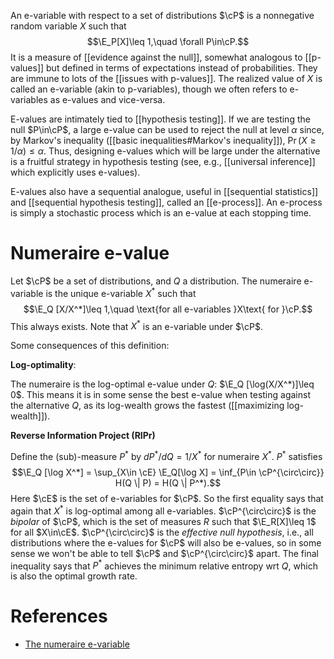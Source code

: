 An e-variable with respect to a set of distributions $\cP$ is a nonnegative random variable $X$ such that $$\E_P[X]\leq 1,\quad \forall P\in\cP.$$ It is a measure of [[evidence against the null]], somewhat analogous to [[p-values]] but defined in terms of expectations instead of probabilities. They are immune to lots of the [[issues with p-values]]. The realized value of $X$ is called an e-variable (akin to p-variables), though we often refers to e-variables as e-values and vice-versa. 

E-values are intimately tied to [[hypothesis testing]]. If we are testing the null $P\in\cP$, a large e-value can be used to reject the null at level $\alpha$ since, by Markov's inequality ([[basic inequalities#Markov's inequality]]), $\Pr(X\geq 1/\alpha)\leq \alpha$. Thus, designing e-values which will be large under the alternative is a fruitful strategy in hypothesis testing (see, e.g., [[universal inference]] which explicitly uses e-values). 

E-values also have a sequential analogue, useful in [[sequential statistics]] and [[sequential hypothesis testing]],  called an [[e-process]]. An e-process is simply a stochastic process which is an e-value at each stopping time. 

# Numeraire e-value 

Let $\cP$ be a set of distributions, and $Q$ a distribution. The numeraire e-variable is the unique e-variable $X^*$ such that $$\E_Q [X/X^*]\leq 1,\quad \text{for all e-variables }X\text{ for }\cP.$$ This always exists. Note that $X^*$ is an e-variable under $\cP$. 

Some consequences of this definition: 

**Log-optimality**: 

The numeraire is the log-optimal e-value under $Q$: $\E_Q [\log(X/X^*)]\leq 0$. This means it is in some sense the best e-value when testing against the alternative $Q$, as its log-wealth grows the fastest ([[maximizing log-wealth]]).

**Reverse Information Project (RIPr)**

Define the (sub)-measure $P^*$ by $d P^* / dQ = 1/X^*$ for numeraire $X^*$. $P^*$ satisfies $$\E_Q [\log X^*] = \sup_{X\in \cE} \E_Q[\log X] = \inf_{P\in \cP^{\circ\circ}} H(Q \| P) = H(Q \| P^*).$$
Here $\cE$ is the set of e-variables for $\cP$. So the first equality says that again that $X^*$ is log-optimal among all e-variables. $\cP^{\circ\circ}$ is the _bipolar_ of $\cP$, which is the set of measures $R$ such that $\E_R[X]\leq 1$ for all $X\in\cE$. $\cP^{\circ\circ}$ is the _effective null hypothesis_, i.e., all distributions where the e-values for $\cP$ will also be e-values, so in some sense we won't be able to tell $\cP$ and $\cP^{\circ\circ}$ apart. The final inequality says that $P^*$ achieves the minimum relative entropy wrt $Q$, which is also the optimal growth rate.  


# References 
- [The numeraire e-variable](https://arxiv.org/pdf/2402.18810.pdf)